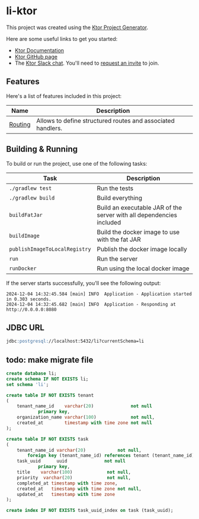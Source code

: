 # li-ktor

This project was created using the [Ktor Project Generator](https://start.ktor.io).

Here are some useful links to get you started:

- [Ktor Documentation](https://ktor.io/docs/home.html)
- [Ktor GitHub page](https://github.com/ktorio/ktor)
- The [Ktor Slack chat](https://app.slack.com/client/T09229ZC6/C0A974TJ9). You'll need to [request an invite](https://surveys.jetbrains.com/s3/kotlin-slack-sign-up) to join.

## Features

Here's a list of features included in this project:

| Name                                               | Description                                                 |
| ----------------------------------------------------|------------------------------------------------------------- |
| [Routing](https://start.ktor.io/p/routing-default) | Allows to define structured routes and associated handlers. |

## Building & Running

To build or run the project, use one of the following tasks:

| Task                          | Description                                                          |
| -------------------------------|---------------------------------------------------------------------- |
| `./gradlew test`              | Run the tests                                                        |
| `./gradlew build`             | Build everything                                                     |
| `buildFatJar`                 | Build an executable JAR of the server with all dependencies included |
| `buildImage`                  | Build the docker image to use with the fat JAR                       |
| `publishImageToLocalRegistry` | Publish the docker image locally                                     |
| `run`                         | Run the server                                                       |
| `runDocker`                   | Run using the local docker image                                     |

If the server starts successfully, you'll see the following output:

```
2024-12-04 14:32:45.584 [main] INFO  Application - Application started in 0.303 seconds.
2024-12-04 14:32:45.682 [main] INFO  Application - Responding at http://0.0.0.0:8080
```

## JDBC URL
```markdown
jdbc:postgresql://localhost:5432/li?currentSchema=li
```

## todo: make migrate file
```sql
create database li;
create schema IF NOT EXISTS li;
set schema 'li';

create table IF NOT EXISTS tenant
(
    tenant_name_id    varchar(20)              not null
            primary key,
    organization_name varchar(100)             not null,
    created_at        timestamp with time zone not null
);

create table IF NOT EXISTS task
(
    tenant_name_id varchar(20)            not null,
        foreign key (tenant_name_id) references tenant (tenant_name_id),
    task_uuid      uuid              not null
            primary key,
    title    varchar(100)             not null,
    priority  varchar(20)             not null,
    completed_at timestamp with time zone,
    created_at   timestamp with time zone not null,
    updated_at   timestamp with time zone 
);

create index IF NOT EXISTS task_uuid_index on task (task_uuid);
```
